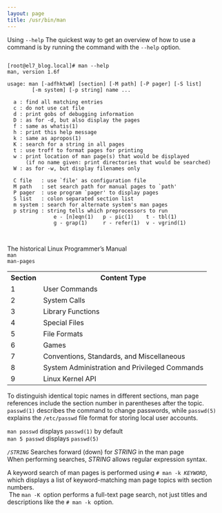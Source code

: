 ```yaml
---
layout: page
title: /usr/bin/man
---
```


Using <code>--help</code>
The quickest way to get an overview of how to use a command is by running the command with the <code>--help</code> option.<br>
<pre>
<code>
[root@el7_blog.local]# man --help
man, version 1.6f

usage: man [-adfhktwW] [section] [-M path] [-P pager] [-S list]
        [-m system] [-p string] name ...

  a : find all matching entries
  c : do not use cat file
  d : print gobs of debugging information
  D : as for -d, but also display the pages
  f : same as whatis(1)
  h : print this help message
  k : same as apropos(1)
  K : search for a string in all pages
  t : use troff to format pages for printing
  w : print location of man page(s) that would be displayed
      (if no name given: print directories that would be searched)
  W : as for -w, but display filenames only

  C file   : use `file' as configuration file
  M path   : set search path for manual pages to `path'
  P pager  : use program `pager' to display pages
  S list   : colon separated section list
  m system : search for alternate system's man pages
  p string : string tells which preprocessors to run
               e - [n]eqn(1)   p - pic(1)    t - tbl(1)
               g - grap(1)     r - refer(1)  v - vgrind(1)

</code>
</pre>

The historical Linux Programmer’s Manual<br>
<code>man man-pages</code><br>

<table>
  <tr>
    <th>Section</th>
    <th>Content Type</th>
  </tr>
  <tr>
    <td>1</td>
    <td>User Commands</td>
  </tr>
  <tr>
    <td>2</td>
    <td>System Calls</td>
  </tr>
  <tr>
    <td>3</td>
    <td>Library Functions</td>
  </tr>
  <tr>
    <td>4</td>
    <td>Special Files</td>
  </tr>
  <tr>
    <td>5</td>
    <td>File Formats</td>
  </tr>
  <tr>
    <td>6</td>
    <td>Games</td>
  </tr>

  <tr>
    <td>7</td>
    <td>Conventions, Standards, and Miscellaneous</td>
  </tr>
  <tr>
    <td>8</td>
    <td>System Administration and Privileged Commands</td>
  </tr>
  <tr>
    <td>9</td>
    <td>Linux Kernel API</td>
  </tr>
</table>

<p>To distinguish identical topic names in different sections, man page references include the section number in parentheses after the topic. <code>passwd(1)</code> describes the command to change passwords, while <code>passwd(5)</code> explains the <code>/etc/passwd</code> file format for storing local user accounts. </p>

<p><code>man passwd</code> displays <code>passwd(1)</code> by default<br>
<code>man 5 passwd</code> displays <code>passwd(5)</code>
</p>

<p><code><i>/STRING</i></code> Searches forward (down) for <i>STRING</i> in the man page<br>
When performing searches, <i>STRING</i> allows regular expression syntax.
</p>

<p>A keyword search of man pages is performed using <code># man -k <i>KEYWORD</i></code>, which displays a list of keyword-matching man page topics with section numbers.<br>
<img src="https://cjs6891.github.io/el7_blog/public/img/1482960859.png" alt="" style="">
The <code>man -K </code>option performs a full-text page search, not just titles and descriptions like the <code># man -k </code>option.
</p>